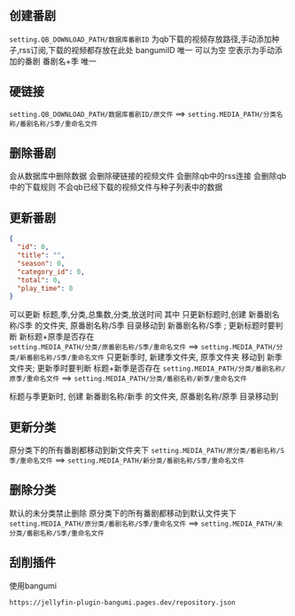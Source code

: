## 创建番剧

`setting.QB_DOWNLOAD_PATH/数据库番剧ID` 为qb下载的视频存放路径,手动添加种子,rss订阅,下载的视频都存放在此处
bangumiID 唯一 可以为空 空表示为手动添加的番剧
番剧名+季 唯一

## 硬链接

`setting.QB_DOWNLOAD_PATH/数据库番剧ID/原文件` ==> `setting.MEDIA_PATH/分类名称/番剧名称/S季/重命名文件`

## 删除番剧

会从数据库中删除数据
会删除硬链接的视频文件
会删除qb中的rss连接
会删除qb中的下载规则
不会qb已经下载的视频文件与种子列表中的数据

## 更新番剧

```json
{
  "id": 0,
  "title": "",
  "season": 0,
  "category_id": 0,
  "total": 0,
  "play_time": 0
}
```

可以更新 标题,季,分类,总集数,分类,放送时间
其中
只更新标题时,创建 新番剧名称/S季 的文件夹, 原番剧名称/S季 目录移动到 新番剧名称/S季 ; 更新标题时要判断
新标题+原季是否存在    
`setting.MEDIA_PATH/分类/原番剧名称/S季/重命名文件` ==> `setting.MEDIA_PATH/分类/新番剧名称/S季/重命名文件`
只更新季时, 新建季文件夹, 原季文件夹 移动到 新季文件夹; 更新季时要判断 标题+新季是否存在
`setting.MEDIA_PATH/分类/番剧名称/原季/重命名文件` ==> `setting.MEDIA_PATH/分类/番剧名称/新季/重命名文件`

标题与季更新时, 创建 新番剧名称/新季 的文件夹, 原番剧名称/原季 目录移动到

## 更新分类

原分类下的所有番剧都移动到新文件夹下
`setting.MEDIA_PATH/原分类/番剧名称/S季/重命名文件` ==> `setting.MEDIA_PATH/新分类/番剧名称/S季/重命名文件`

## 删除分类

默认的未分类禁止删除
原分类下的所有番剧都移动到默认文件夹下
`setting.MEDIA_PATH/原分类/番剧名称/S季/重命名文件` ==> `setting.MEDIA_PATH/未分类/番剧名称/S季/重命名文件`

## 刮削插件

使用bangumi

```
https://jellyfin-plugin-bangumi.pages.dev/repository.json
```
